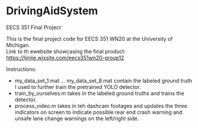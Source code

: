 # DrivingAidSystem
EECS 351 Final Project

This is the final project code for EECS 351 WN20 at the University of Michigan.<br>
Link to th ewebsite showcasing the final product: https://ljinjie.wixsite.com/eecs351wn20-group12<br>

Instructions:
- my_data_set_1.mat ... my_data_set_8.mat contain the labeled ground truth I used to further train the pretrained YOLO detector.
- train_by_ourselves.m takes in the labeled ground truths and trains the detector.
- process_video.m takes in teh dashcam footages and updates the three indicators on screen to indicate possible rear end crash warning and unsafe lane change warnings on the  left/right side.
